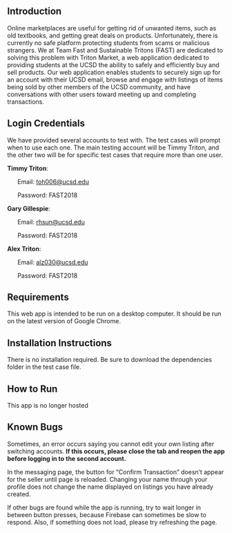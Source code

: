 ## Introduction
Online marketplaces are useful for getting rid of unwanted items, such as old textbooks, and getting great deals on products. Unfortunately, there is currently no safe platform protecting students from scams or malicious strangers. We at Team Fast and Sustainable Tritons (FAST) are dedicated to solving this problem with Triton Market, a web application dedicated to providing students at the UCSD the ability to safely and efficiently buy and sell products. Our web application enables students to securely sign up for an account with their UCSD email, browse and engage with listings of items being sold by other members of the UCSD community, and have conversations with other users toward meeting up and completing transactions.

## Login Credentials
We have provided several accounts to test with.  The test cases will prompt when to use each one.  The main testing account will be Timmy Triton, and the other two will be for specific test cases that require more than one user.

**Timmy Triton**:

&nbsp;&nbsp;&nbsp;&nbsp;&nbsp;&nbsp;Email:  toh006@ucsd.edu

&nbsp;&nbsp;&nbsp;&nbsp;&nbsp;&nbsp;Password: FAST2018

**Gary Gillespie**:

&nbsp;&nbsp;&nbsp;&nbsp;&nbsp;&nbsp;Email: rhsun@ucsd.edu

&nbsp;&nbsp;&nbsp;&nbsp;&nbsp;&nbsp;Password: FAST2018

**Alex Triton**:

&nbsp;&nbsp;&nbsp;&nbsp;&nbsp;&nbsp;Email:  alz030@ucsd.edu

&nbsp;&nbsp;&nbsp;&nbsp;&nbsp;&nbsp;Password: FAST2018

## Requirements
This web app is intended to be run on a desktop computer.  It should be run on the latest version of Google Chrome.

## Installation Instructions
There is no installation required.
Be sure to download the dependencies folder in the test case file.

## How to Run
This app is no longer hosted


## Known Bugs
Sometimes, an error occurs saying you cannot edit your own listing after switching accounts.  **If this occurs, please close the tab and reopen the app before logging in to the second account.**

In the messaging page, the button for “Confirm Transaction” doesn’t appear for the seller until page is reloaded.
Changing your name through your profile does not change the name displayed on listings you have already created.

If other bugs are found while the app is running, try to wait longer in between button presses, because Firebase can sometimes be slow to respond.  Also, if something does not load, please try refreshing the page.



